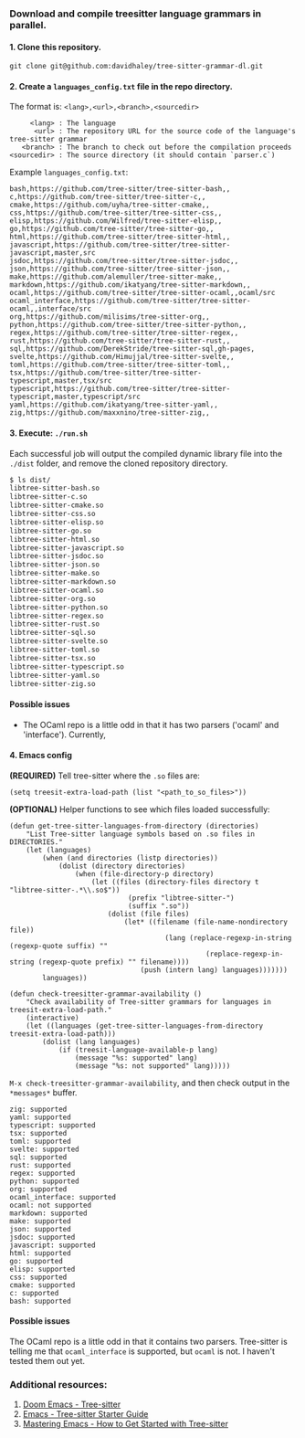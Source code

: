 ### Download and compile treesitter language grammars in parallel.

#### 1. Clone this repository.

`git clone git@github.com:davidhaley/tree-sitter-grammar-dl.git`

#### 2. Create a `languages_config.txt` file in the repo directory.

The format is: `<lang>,<url>,<branch>,<sourcedir>`

``` text
     <lang> : The language
      <url> : The repository URL for the source code of the language's tree-sitter grammar
   <branch> : The branch to check out before the compilation proceeds
<sourcedir> : The source directory (it should contain `parser.c`)
```

Example `languages_config.txt`:

``` text
bash,https://github.com/tree-sitter/tree-sitter-bash,,
c,https://github.com/tree-sitter/tree-sitter-c,,
cmake,https://github.com/uyha/tree-sitter-cmake,,
css,https://github.com/tree-sitter/tree-sitter-css,,
elisp,https://github.com/Wilfred/tree-sitter-elisp,,
go,https://github.com/tree-sitter/tree-sitter-go,,
html,https://github.com/tree-sitter/tree-sitter-html,,
javascript,https://github.com/tree-sitter/tree-sitter-javascript,master,src
jsdoc,https://github.com/tree-sitter/tree-sitter-jsdoc,,
json,https://github.com/tree-sitter/tree-sitter-json,,
make,https://github.com/alemuller/tree-sitter-make,,
markdown,https://github.com/ikatyang/tree-sitter-markdown,,
ocaml,https://github.com/tree-sitter/tree-sitter-ocaml,,ocaml/src
ocaml_interface,https://github.com/tree-sitter/tree-sitter-ocaml,,interface/src
org,https://github.com/milisims/tree-sitter-org,,
python,https://github.com/tree-sitter/tree-sitter-python,,
regex,https://github.com/tree-sitter/tree-sitter-regex,,
rust,https://github.com/tree-sitter/tree-sitter-rust,,
sql,https://github.com/DerekStride/tree-sitter-sql,gh-pages,
svelte,https://github.com/Himujjal/tree-sitter-svelte,,
toml,https://github.com/tree-sitter/tree-sitter-toml,,
tsx,https://github.com/tree-sitter/tree-sitter-typescript,master,tsx/src
typescript,https://github.com/tree-sitter/tree-sitter-typescript,master,typescript/src
yaml,https://github.com/ikatyang/tree-sitter-yaml,,
zig,https://github.com/maxxnino/tree-sitter-zig,,
```

#### 3. Execute: `./run.sh`

Each successful job will output the compiled dynamic library file into the `./dist` folder, and remove the cloned repository directory.

``` sh
$ ls dist/
libtree-sitter-bash.so
libtree-sitter-c.so
libtree-sitter-cmake.so
libtree-sitter-css.so
libtree-sitter-elisp.so
libtree-sitter-go.so
libtree-sitter-html.so
libtree-sitter-javascript.so
libtree-sitter-jsdoc.so
libtree-sitter-json.so
libtree-sitter-make.so
libtree-sitter-markdown.so
libtree-sitter-ocaml.so
libtree-sitter-org.so
libtree-sitter-python.so
libtree-sitter-regex.so
libtree-sitter-rust.so
libtree-sitter-sql.so
libtree-sitter-svelte.so
libtree-sitter-toml.so
libtree-sitter-tsx.so
libtree-sitter-typescript.so
libtree-sitter-yaml.so
libtree-sitter-zig.so
```

#### Possible issues
- The OCaml repo is a little odd in that it has two parsers ('ocaml' and 'interface'). Currently, 

#### 4. Emacs config

**(REQUIRED)** Tell tree-sitter where the `.so` files are:

``` emacs-lisp
(setq treesit-extra-load-path (list "<path_to_so_files>"))
```

**(OPTIONAL)** Helper functions to see which files loaded successfully:

``` emacs-lisp
(defun get-tree-sitter-languages-from-directory (directories)
    "List Tree-sitter language symbols based on .so files in DIRECTORIES."
    (let (languages)
        (when (and directories (listp directories))
            (dolist (directory directories)
                (when (file-directory-p directory)
                    (let ((files (directory-files directory t "libtree-sitter-.*\\.so$"))
                             (prefix "libtree-sitter-")
                             (suffix ".so"))
                        (dolist (file files)
                            (let* ((filename (file-name-nondirectory file))
                                      (lang (replace-regexp-in-string (regexp-quote suffix) ""
                                                (replace-regexp-in-string (regexp-quote prefix) "" filename))))
                                (push (intern lang) languages)))))))
        languages))

(defun check-treesitter-grammar-availability ()
    "Check availability of Tree-sitter grammars for languages in treesit-extra-load-path."
    (interactive)
    (let ((languages (get-tree-sitter-languages-from-directory treesit-extra-load-path)))
        (dolist (lang languages)
            (if (treesit-language-available-p lang)
                (message "%s: supported" lang)
                (message "%s: not supported" lang)))))

```


`M-x check-treesitter-grammar-availability`, and then check output in the `*messages*` buffer.

``` text
zig: supported
yaml: supported
typescript: supported
tsx: supported
toml: supported
svelte: supported
sql: supported
rust: supported
regex: supported
python: supported
org: supported
ocaml_interface: supported
ocaml: not supported
markdown: supported
make: supported
json: supported
jsdoc: supported
javascript: supported
html: supported
go: supported
elisp: supported
css: supported
cmake: supported
c: supported
bash: supported
```

#### Possible issues

The OCaml repo is a little odd in that it contains two parsers. Tree-sitter is
telling me that `ocaml_interface` is supported, but `ocaml` is not. I haven't
tested them out yet.

### Additional resources:

1. [Doom Emacs - Tree-sitter](https://github.com/doomemacs/doomemacs/blob/master/modules/tools/tree-sitter/README.org)
2. [Emacs - Tree-sitter Starter Guide](https://git.savannah.gnu.org/cgit/emacs.git/tree/admin/notes/tree-sitter/starter-guide?h=feature/tree-sitter)
3. [Mastering Emacs - How to Get Started with Tree-sitter](https://www.masteringemacs.org/article/how-to-get-started-tree-sitter)
